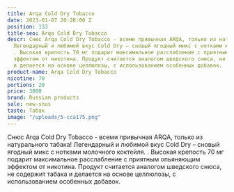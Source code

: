 ```yaml
---
title: Arqa Cold Dry Tobacco
date: 2023-01-07 20:28:00 Z
position: 133
title-seo: Arqa Cold Dry Tobacco
descr: Снюс Arqa Cold Dry Tobacco - всеми привычная ARQA, только из натурального табака!
  Легендарный и любимой вкус Cold Dry – сновый ягодный микс с нотками молочного коктейля.
  . Высокая крепость 70 мг подарит максимальное расслабление с приятным опьяняющим
  эффектом от никотина. Продукт считается аналогом шведского снюса, не содержит табака
  и делается на основе целлюлозы, с использованием особенных добавок.
product-name: Arqa Cold Dry Tobacco
nicotine: 70
portions: 20
price: 3000
brand: Russian products
sale: new-snus
taste: Табак
image: "/uploads/5-cca175.png"
---
```


Снюс Arqa Cold Dry Tobacco - всеми привычная ARQA, только из натурального табака! Легендарный и любимой вкус Cold Dry – сновый ягодный микс с нотками молочного коктейля. . Высокая крепость 70 мг подарит максимальное расслабление с приятным опьяняющим эффектом от никотина. Продукт считается аналогом шведского снюса, не содержит табака и делается на основе целлюлозы, с использованием особенных добавок.